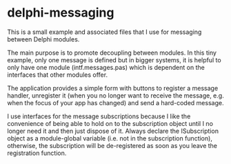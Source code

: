 # delphi-messaging

This is a small example and associated files that I use for messaging between Delphi modules.

The main purpose is to promote decoupling between modules.  In this tiny example, only one message is defined
but in bigger systems, it is helpful to only have one module (intf.messages.pas) which is dependent on the
interfaces that other modules offer.

The application provides a simple form with buttons to register a message handler, unregister it (when you
no longer want to receive the message, e.g. when the focus of your app has changed) and send a hard-coded message.

I use interfaces for the message subscriptions because I like the convenience of being able to hold on to
the subscription object until I no longer need it and then just dispose of it.  Always declare the ISubscription
object as a module-global variable (i.e. not in the subscription function), otherwise, the subscription will be
de-registered as soon as you leave the registration function.

